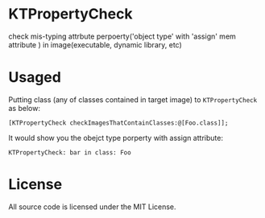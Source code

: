 # KTPropertyCheck
check mis-typing attrbute perpoerty('object type' with 'assign' mem attribute ) in image(executable, dynamic library, etc)

# Usaged

Putting class (any of classes contained in target image) to `KTPropertyCheck` as below:

```objc
[KTPropertyCheck checkImagesThatContainClasses:@[Foo.class]];
```

It would show you the obejct type porperty with assign attribute:
```
KTPropertyCheck: bar in class: Foo
```

# License

All source code is licensed under the MIT License.

